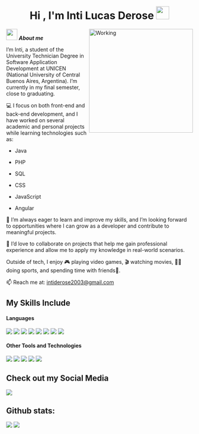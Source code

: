 <h1 align="center"><b>Hi , I'm Inti Lucas Derose </b><img src="https://media.giphy.com/media/hvRJCLFzcasrR4ia7z/giphy.gif" width="35"></h1>
<!--  -->
<img align="right" width=280px alt="Working" src="https://media.giphy.com/media/SWoSkN6DxTszqIKEqv/giphy.gif" />

<img src="https://media.giphy.com/media/ObNTw8Uzwy6KQ/giphy.gif" width="30px">&nbsp;***About me***

I’m Inti, a student of the University Technician Degree in Software Application Development at UNICEN (National University of Central Buenos Aires, Argentina). I’m currently in my final semester, close to graduating.

💻 I focus on both front-end and back-end development, and I have worked on several academic and personal projects while learning technologies such as:

- Java

- PHP

- SQL

- CSS

- JavaScript

- Angular

🌱 I’m always eager to learn and improve my skills, and I’m looking forward to opportunities where I can grow as a developer and contribute to meaningful projects.

👯 I’d love to collaborate on projects that help me gain professional experience and allow me to apply my knowledge in real-world scenarios.

Outside of tech, I enjoy 🎮 playing video games, 🎬 watching movies, 🏋️‍♂️ doing sports, and spending time with friends🤝.

📫 Reach me at: <a href="intiderose2003@gmail.com">intiderose2003@gmail.com</a>

## My Skills Include

<h4> Languages </h4>
<span> 
  <img src="https://img.shields.io/badge/HTML5-E34F26?style=for-the-badge&logo=html5&logoColor=white">
  <img src="https://img.shields.io/badge/CSS3-1572B6?style=for-the-badge&logo=css3&logoColor=white">
  <img src="https://img.shields.io/badge/JavaScript-F7DF1E?style=for-the-badge&logo=javascript&logoColor=black">
  <img src="https://img.shields.io/badge/Java-ED8B00?style=for-the-badge&logo=java&logoColor=white">
  <img src="https://img.shields.io/badge/C-00599C?style=for-the-badge&logo=c&logoColor=white">
  <img src="https://img.shields.io/badge/python-3670A0?style=for-the-badge&logo=python&logoColor=ffdd54">
  <img src= "https://img.shields.io/badge/typescript-%23007ACC.svg?style=for-the-badge&logo=typescript&logoColor=white">
  <img src= "https://img.shields.io/badge/-Arduino-00979D?style=for-the-badge&logo=Arduino&logoColor=white">
 


</span>


<h4> Other Tools and Technologies </h4>
<span>
  <img src="https://img.shields.io/badge/Git-F05032?style=for-the-badge&logo=git&logoColor=white">
  <img src="https://img.shields.io/badge/jira-%230A0FFF.svg?style=for-the-badge&logo=jira&logoColor=white">
  <img src="https://img.shields.io/badge/Notion-%23000000.svg?style=for-the-badge&logo=notion&logoColor=white">
  <img src="https://img.shields.io/badge/Fedora-294172?style=for-the-badge&logo=fedora&logoColor=white">
  <img src="https://img.shields.io/badge/MySQL-00000F?style=for-the-badge&logo=mysql&logoColor=white">




</span>

## Check out my Social Media

<a href= "https://www.instagram.com/intiderose__/">
    <img src="https://img.shields.io/badge/Instagram-%23E4405F.svg?style=for-the-badge&logo=Instagram&logoColor=white">
</a>

<h2>Github stats:</h2> 

[![](https://github-readme-stats.vercel.app/api?username=intiderose&show_icons=true&theme=tokyonight&hide_border=true&locale=en)](https://github.com/intiderose)
[![](https://github-readme-streak-stats.herokuapp.com/?user=intiderose&theme=material-palenight)](https://github.com/intiderose)
</div>
